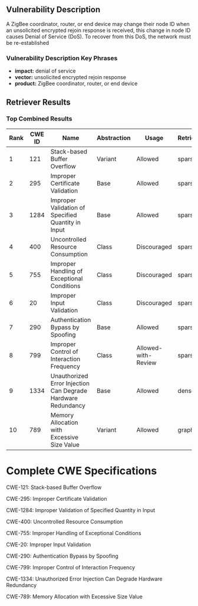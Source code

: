 ## Vulnerability Description
A ZigBee coordinator, router, or end device may change their node ID when an unsolicited encrypted rejoin response is received, this change in node ID causes Denial of Service (DoS). To recover from this DoS, the network must be re-established

### Vulnerability Description Key Phrases
- **impact:** denial of service
- **vector:** unsolicited encrypted rejoin response
- **product:** ZigBee coordinator, router, or end device

## Retriever Results

### Top Combined Results

| Rank | CWE ID | Name | Abstraction | Usage  | Retrievers | Individual Scores |
|------|--------|------|-------------|-------|------------|-------------------|
| 1 | 121 | Stack-based Buffer Overflow | Variant | Allowed | sparse | 0.081 |
| 2 | 295 | Improper Certificate Validation | Base | Allowed | sparse | 0.080 |
| 3 | 1284 | Improper Validation of Specified Quantity in Input | Base | Allowed | sparse | 0.079 |
| 4 | 400 | Uncontrolled Resource Consumption | Class | Discouraged | sparse | 0.078 |
| 5 | 755 | Improper Handling of Exceptional Conditions | Class | Discouraged | sparse | 0.078 |
| 6 | 20 | Improper Input Validation | Class | Discouraged | sparse | 0.075 |
| 7 | 290 | Authentication Bypass by Spoofing | Base | Allowed | sparse | 0.074 |
| 8 | 799 | Improper Control of Interaction Frequency | Class | Allowed-with-Review | sparse | 0.074 |
| 9 | 1334 | Unauthorized Error Injection Can Degrade Hardware Redundancy | Base | Allowed | dense | 0.366 |
| 10 | 789 | Memory Allocation with Excessive Size Value | Variant | Allowed | graph | 0.003 |



# Complete CWE Specifications

CWE-121: Stack-based Buffer Overflow

CWE-295: Improper Certificate Validation

CWE-1284: Improper Validation of Specified Quantity in Input

CWE-400: Uncontrolled Resource Consumption

CWE-755: Improper Handling of Exceptional Conditions

CWE-20: Improper Input Validation

CWE-290: Authentication Bypass by Spoofing

CWE-799: Improper Control of Interaction Frequency

CWE-1334: Unauthorized Error Injection Can Degrade Hardware Redundancy

CWE-789: Memory Allocation with Excessive Size Value